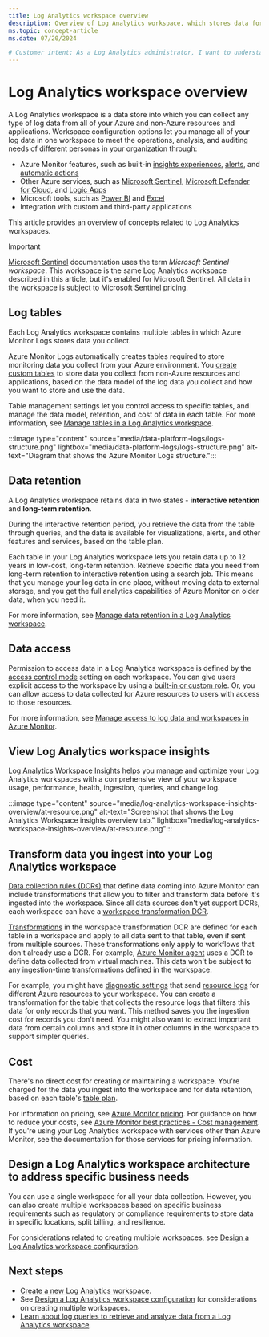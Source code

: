 ```yaml
---
title: Log Analytics workspace overview
description: Overview of Log Analytics workspace, which stores data for Azure Monitor Logs.
ms.topic: concept-article
ms.date: 07/20/2024

# Customer intent: As a Log Analytics administrator, I want to understand to set up and manage my workspace, so that I can best address my business needs, including data access, cost management, and workspace health. As a Log Analytics user, I want to understand the workspace configuration options available to me, so I can best address my analysis.
---
```


# Log Analytics workspace overview

A Log Analytics workspace is a data store into which you can collect any type of log data from all of your Azure and non-Azure resources and applications. Workspace configuration options let you manage all of your log data in one workspace to meet the operations, analysis, and auditing needs of different personas in your organization through: 

- Azure Monitor features, such as built-in [insights experiences](../insights/insights-overview.md), [alerts](../alerts/alerts-create-log-alert-rule.md), and [automatic actions](../autoscale/autoscale-overview.md)
- Other Azure services, such as [Microsoft Sentinel](/azure/sentinel/overview), [Microsoft Defender for Cloud](/azure/defender-for-cloud/defender-for-cloud-introduction), and [Logic Apps](/azure/connectors/connectors-azure-monitor-logs)
- Microsoft tools, such as [Power BI](log-powerbi.md) and [Excel](log-excel.md)
- Integration with custom and third-party applications

This article provides an overview of concepts related to Log Analytics workspaces.

> [!IMPORTANT]
> [Microsoft Sentinel](/azure/sentinel/overview) documentation uses the term *Microsoft Sentinel workspace*. This workspace is the same Log Analytics workspace described in this article, but it's enabled for Microsoft Sentinel. All data in the workspace is subject to Microsoft Sentinel pricing.

## Log tables

Each Log Analytics workspace contains multiple tables in which Azure Monitor Logs stores data you collect.

Azure Monitor Logs automatically creates tables required to store monitoring data you collect from your Azure environment. You [create custom tables](create-custom-table.md) to store data you collect from non-Azure resources and applications, based on the data model of the log data you collect and how you want to store and use the data.

Table management settings let you control access to specific tables, and manage the data model, retention, and cost of data in each table. For more information, see [Manage tables in a Log Analytics workspace](manage-logs-tables.md). 

:::image type="content" source="media/data-platform-logs/logs-structure.png" lightbox="media/data-platform-logs/logs-structure.png" alt-text="Diagram that shows the Azure Monitor Logs structure.":::


## Data retention

A Log Analytics workspace retains data in two states - **interactive retention** and **long-term retention**. 

During the interactive retention period, you retrieve the data from the table through queries, and the data is available for visualizations, alerts, and other features and services, based on the table plan. 
 
Each table in your Log Analytics workspace lets you retain data up to 12 years in low-cost, long-term retention. Retrieve specific data you need from long-term retention to interactive retention using a search job. This means that you manage your log data in one place, without moving data to external storage, and you get the full analytics capabilities of Azure Monitor on older data, when you need it.

For more information, see [Manage data retention in a Log Analytics workspace](data-retention-configure.md).

## Data access

Permission to access data in a Log Analytics workspace is defined by the [access control mode](manage-access.md#access-control-mode) setting on each workspace. You can give users explicit access to the workspace by using a [built-in or custom role](../roles-permissions-security.md). Or, you can allow access to data collected for Azure resources to users with access to those resources.

For more information, see [Manage access to log data and workspaces in Azure Monitor](manage-access.md).

## View Log Analytics workspace insights

[Log Analytics Workspace Insights](log-analytics-workspace-insights-overview.md) helps you manage and optimize your Log Analytics workspaces with a comprehensive view of your workspace usage, performance, health, ingestion, queries, and change log. 

:::image type="content" source="media/log-analytics-workspace-insights-overview/at-resource.png" alt-text="Screenshot that shows the Log Analytics Workspace insights overview tab." lightbox="media/log-analytics-workspace-insights-overview/at-resource.png":::

## Transform data you ingest into your Log Analytics workspace

[Data collection rules (DCRs)](../essentials/data-collection-rule-overview.md) that define data coming into Azure Monitor can include transformations that allow you to filter and transform data before it's ingested into the workspace. Since all data sources don't yet support DCRs, each workspace can have a [workspace transformation DCR](../essentials/data-collection-transformations.md#workspace-transformation-dcr).

[Transformations](../essentials/data-collection-transformations.md) in the workspace transformation DCR are defined for each table in a workspace and apply to all data sent to that table, even if sent from multiple sources. These transformations only apply to workflows that don't already use a DCR. For example, [Azure Monitor agent](../agents/azure-monitor-agent-overview.md) uses a DCR to define data collected from virtual machines. This data won't be subject to any ingestion-time transformations defined in the workspace.

For example, you might have [diagnostic settings](../essentials/diagnostic-settings.md) that send [resource logs](../essentials/resource-logs.md) for different Azure resources to your workspace. You can create a transformation for the table that collects the resource logs that filters this data for only records that you want. This method saves you the ingestion cost for records you don't need. You might also want to extract important data from certain columns and store it in other columns in the workspace to support simpler queries.

## Cost

There's no direct cost for creating or maintaining a workspace. You're charged for the data you ingest into the workspace and for data retention, based on each table's [table plan](data-platform-logs.md#table-plans).

For information on pricing, see [Azure Monitor pricing](https://azure.microsoft.com/pricing/details/monitor/). For guidance on how to reduce your costs, see [Azure Monitor best practices - Cost management](../best-practices-cost.md). If you're using your Log Analytics workspace with services other than Azure Monitor, see the documentation for those services for pricing information.

## Design a Log Analytics workspace architecture to address specific business needs

You can use a single workspace for all your data collection. However, you can also create multiple workspaces based on specific business requirements such as regulatory or compliance requirements to store data in specific locations, split billing, and resilience.

For considerations related to creating multiple workspaces, see [Design a Log Analytics workspace configuration](./workspace-design.md).


## Next steps

- [Create a new Log Analytics workspace](quick-create-workspace.md).
- See [Design a Log Analytics workspace configuration](workspace-design.md) for considerations on creating multiple workspaces.
- [Learn about log queries to retrieve and analyze data from a Log Analytics workspace](./log-query-overview.md).
